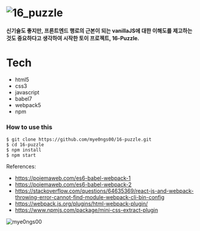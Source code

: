 # ![16_puzzle](https://user-images.githubusercontent.com/59429060/122244727-0ec9fc00-cf00-11eb-87ff-c0a227c05172.png)

#### 신기술도 좋지만, 프론트엔드 행로의 근본이 되는 vanillaJS에 대한 이해도를 제고하는 것도 중요하다고 생각하여 시작한 토이 프로젝트, 16-Puzzle.
 
# Tech
- html5
- css3
- javascript
- babel7
- webpack5
- npm

### How to use this
`$ git clone https://github.com/mye0ngs00/16-puzzle.git`   
`$ cd 16-puzzle`   
`$ npm install`   
`$ npm start`   

References: 
- https://poiemaweb.com/es6-babel-webpack-1
- https://poiemaweb.com/es6-babel-webpack-2
- https://stackoverflow.com/questions/64635369/react-js-and-webpack-throwing-error-cannot-find-module-webpack-cli-bin-config
- https://webpack.js.org/plugins/html-webpack-plugin/
- https://www.npmjs.com/package/mini-css-extract-plugin

![mye0ngs00](https://user-images.githubusercontent.com/59429060/121784685-4bd87a80-cbf0-11eb-947f-ba74642f70e7.png)
